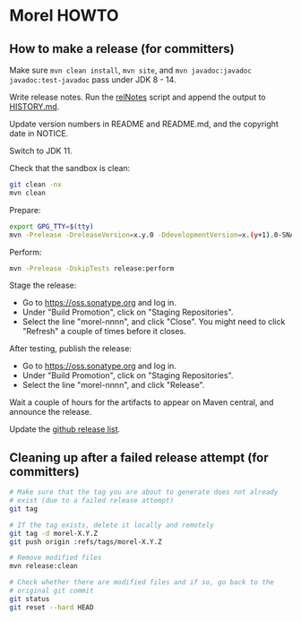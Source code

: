 <!--
{% comment %}
Licensed to Julian Hyde under one or more contributor license
agreements.  See the NOTICE file distributed with this work
for additional information regarding copyright ownership.
Julian Hyde licenses this file to you under the Apache
License, Version 2.0 (the "License"); you may not use this
file except in compliance with the License.  You may obtain a
copy of the License at

http://www.apache.org/licenses/LICENSE-2.0

Unless required by applicable law or agreed to in writing,
software distributed under the License is distributed on an
"AS IS" BASIS, WITHOUT WARRANTIES OR CONDITIONS OF ANY KIND,
either express or implied.  See the License for the specific
language governing permissions and limitations under the
License.
{% endcomment %}
-->
# Morel HOWTO

## How to make a release (for committers)

Make sure `mvn clean install`, `mvn site`, and
`mvn javadoc:javadoc javadoc:test-javadoc` pass under JDK 8 - 14.

Write release notes. Run the
[relNotes](https://github.com/julianhyde/share/blob/master/tools/relNotes)
script and append the output to [HISTORY.md](HISTORY.md).

Update version numbers in README and README.md,
and the copyright date in NOTICE.

Switch to JDK 11.

Check that the sandbox is clean:

```bash
git clean -nx
mvn clean
```

Prepare:

```bash
export GPG_TTY=$(tty)
mvn -Prelease -DreleaseVersion=x.y.0 -DdevelopmentVersion=x.(y+1).0-SNAPSHOT release:prepare
```

Perform:

```bash
mvn -Prelease -DskipTests release:perform
```

Stage the release:
* Go to https://oss.sonatype.org and log in.
* Under "Build Promotion", click on "Staging Repositories".
* Select the line "morel-nnnn", and click "Close". You might need to
  click "Refresh" a couple of times before it closes.

After testing, publish the release:
* Go to https://oss.sonatype.org and log in.
* Under "Build Promotion", click on "Staging Repositories".
* Select the line "morel-nnnn", and click "Release".

Wait a couple of hours for the artifacts to appear on Maven central,
and announce the release.

Update the [github release list](https://github.com/julianhyde/morel/releases).

## Cleaning up after a failed release attempt (for committers)

```bash
# Make sure that the tag you are about to generate does not already
# exist (due to a failed release attempt)
git tag

# If the tag exists, delete it locally and remotely
git tag -d morel-X.Y.Z
git push origin :refs/tags/morel-X.Y.Z

# Remove modified files
mvn release:clean

# Check whether there are modified files and if so, go back to the
# original git commit
git status
git reset --hard HEAD
```
